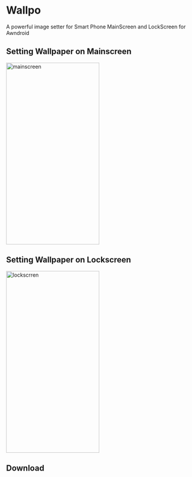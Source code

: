 # Wallpo
A powerful image setter for Smart Phone MainScreen and LockScreen for Awndroid


<h2>Setting Wallpaper on Mainscreen </h3>
<img src="Example/mainscreen.gif" alt="mainscreen" height="492" width="252">
   

<h2>Setting Wallpaper on Lockscreen </h3>
<img src="Example/lockscreen.gif" alt="lockscrren" height="492" width="252">


<h2>Download <h2>
   
  <a href='' /> </a>
